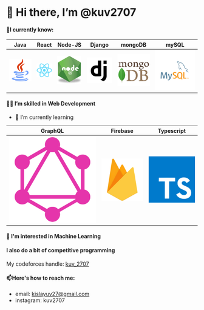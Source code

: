 # 👋 Hi there, I’m @kuv2707

#### 📒I currently know:

| Java | React | Node-JS | Django | mongoDB | mySQL |
|------|-------|---------|--------|---------|-------|
| ![Java](/images/java.png) | ![React](/images/react.svg) | ![Node-JS](/images/nodejs.png) | ![Django](/images/django.png) | ![mongoDB](/images/mongodb.png) | ![mySQL](/images/mySQL.svg) |

#### 🤹‍♂️ I’m skilled in Web Development 

- 🌱 I’m currently learning

| GraphQL | Firebase | Typescript |
|---------|----------|------------|
| ![GraphQL](/images/graphQL.svg) | ![Firebase](/images/firebase.svg) | ![Typescript](/images/typescript.svg) 

#### 👀 I'm interested in Machine Learning

#### I also do a bit of competitive programming

My codeforces handle: [kuv_2707](https://codeforces.com/profile/kuv_2707)

#### 📫Here's how to reach me:

- email: kislayuv27@gmail.com
- instagram: kuv2707

<!---
kuv2707/kuv2707 is a ✨ special ✨ repository because its `README.md` (this file) appears on your GitHub profile.
You can click the Preview link to take a look at your changes.
--->
